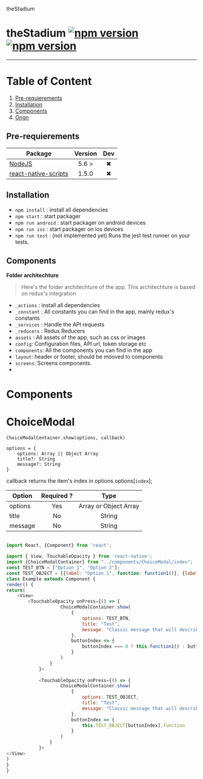 
theStadium
# theStadium  [![npm version](https://badge.fury.io/js/native-base.svg)](https://badge.fury.io/js/native-base) [![npm version](https://badge.fury.io/js/react-native.svg)](https://badge.fury.io/js/react-native)

__________________________________________

# Table of Content

1. [Pre-requierements](#1-Pre-requierements)
2. [Installation](#2-Installation)
3. [Components](https://github.com/GeekyAnts/NativeBase-KitchenSink)
4. [Gngn](#13-about-the-creators)

## Pre-requierements
Package | Version | Dev
--- |:---:|:---:
[NodeJS](https://nodejs.org/en/) | 5.6 > | ✖
[react-native-scripts](https://github.com/react-community/create-react-native-app) | 1.5.0 | ✖

## Installation
 - `npm install` : install all dependencies
 - `npm start` : start packager
 - `npm run android` : start packager on android devices
 - `npm run ios` : start packager on ios devices
 - `npm run test` : (not implemented yet) Runs the jest test runner on your tests.

## Components
**Folder architechture**
> Here's the folder architechture of the app. This architechture is based on redux's integration

- `_actions` : install all dependencies
 - `_constant` : All constants you can find in the app, mainly redux's constants
 - `_services` : Handle the API requests
 - `_reducers` : Redux Reducers
 - `assets` : All assets of the app, such as css or images
 - `config`: Configuration files, API url, token storage etc
 - `components`: All the components you can find in the app
 - `layout`: header or footer, should be mooved to components
 - `screens`: Screens components.
 - 
 # Components

# ChoiceModal
`ChoiceModalContainer.show(options, callback)`
``` 
options = {
    options: Array || Object Array
    title?: String
    message?: String
}
```
callback returns the item's index in options.options[`index`];

Option | Required ? | Type
--- |:---: | :---:
options | Yes | Array or Object Array
title | No | String
message | No | String


```js

import React, {Component} from 'react';

import { View, TouchableOpacity } from 'react-native';
import {ChoiceModalContainer} from "../components/ChoiceModal/index";
const TEST_BTN = ["Option 1", "Option 2"];
const TEST_OBJECT = [{label: "Option 1", function: function1()}, {label: "Option2", function: function2()}];
class Example extends Component {
render() {
return(
    <View>
        <TouchableOpacity onPress={() => {
                    ChoiceModalContainer.show(
                        {
                            options: TEST_BTN,
                            title: "Test",
                            message: "Classic message that will describe what you are                             going to do with this modal"
                        },
                        buttonIndex => {
                            buttonIndex === 0 ? this.function1() : buttonIndex ===                             1 ? this.function2() : null
                        }
                    )
                }
            }>
            
            <TouchableOpacity onPress={() => {
                    ChoiceModalContainer.show(
                        {
                            options: TEST_OBJECT,
                            title: "Test",
                            message: "Classic message that will describe what you are                             going to do with this modal"
                        },
                        buttonIndex => {
                            this.TEST_OBJECT[buttonIndex].function
                        }
                    )
                }
            }>
</View>
)
}
}

```
